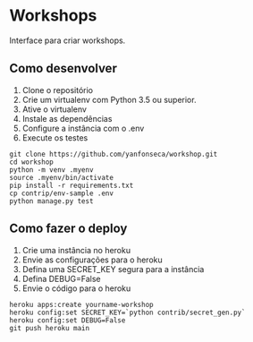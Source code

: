 # Workshops
Interface para criar workshops.

## Como desenvolver
1. Clone o repositório
1. Crie um virtualenv com Python 3.5 ou superior.
1. Ative o virtualenv
1. Instale as dependências
1. Configure a instância com o .env
1. Execute os testes

```console
git clone https://github.com/yanfonseca/workshop.git
cd workshop
python -m venv .myenv
source .myenv/bin/activate
pip install -r requirements.txt
cp contrip/env-sample .env
python manage.py test
```

## Como fazer o deploy
1. Crie uma instância no heroku
1. Envie as configurações para o heroku
1. Defina uma SECRET_KEY segura para a instância
1. Defina DEBUG=False
1. Envie o código para o heroku

```console
heroku apps:create yourname-workshop
heroku config:set SECRET_KEY=`python contrib/secret_gen.py`
heroku config:set DEBUG=False
git push heroku main
```

